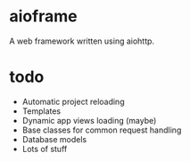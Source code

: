 # aioframe

A web framework written using aiohttp.

# todo 

- Automatic project reloading
- Templates
- Dynamic app views loading (maybe)
- Base classes for common request handling
- Database models
- Lots of stuff